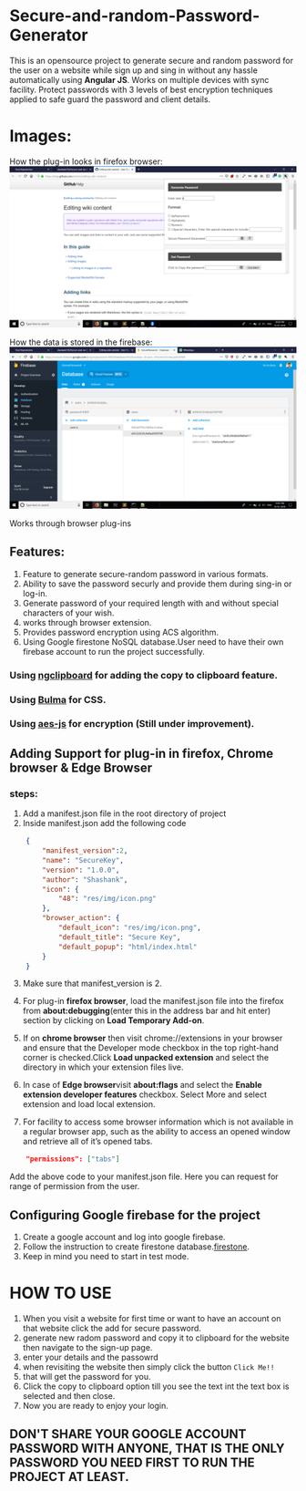 # Secure-and-random-Password-Generator
This is an opensource project to generate secure and random password for the user on a website while sign up and sing in without any hassle automatically using **Angular JS**. 
Works on multiple devices with sync facility.
Protect passwords with 3 levels of best encryption techniques applied to safe guard the password and client details. 

# Images:

How the plug-in looks in firefox browser: 
![Browser plug-in](https://github.com/shashank136/Secure-and-random-Password-Generator/blob/master/res/img/demo.png)

How the data is stored in the firebase:
![Browser plug-in](https://github.com/shashank136/Secure-and-random-Password-Generator/blob/master/res/img/db.png)

Works through browser plug-ins

## Features:

1) Feature to generate secure-random password in various formats.
2) Ability to save the password securly and provide them during sing-in or log-in.
3) Generate password of your required length with and without special characters of your wish.
4) works through browser extension.
5) Provides password encryption using ACS algorithm.
6) Using Google firestone NoSQL database.User need to have their own firebase account to run the project successfully.

### Using [ngclipboard](https://sachinchoolur.github.io/ngclipboard/) for adding the copy to clipboard feature.
### Using [Bulma](https://bulma.io/) for CSS.
### Using [aes-js](https://www.npmjs.com/package/aes-js) for encryption (Still under improvement).

## Adding Support for plug-in in firefox, Chrome browser & Edge Browser

### steps:

1) Add a manifest.json file in the root directory of project
2) Inside manifest.json add the following code

```json
	{
		"manifest_version":2,
		"name": "SecureKey",
		"version": "1.0.0",
		"author": "Shashank",
		"icon": {
			"48": "res/img/icon.png"
		},
		"browser_action": {
			"default_icon": "res/img/icon.png",
			"default_title": "Secure Key",
			"default_popup": "html/index.html"
		}
	}
```
	
3) Make sure that manifest_version is 2.

4) For plug-in **firefox browser**, load the manifest.json file into the firefox from **about:debugging**(enter this in the address bar and hit enter) section by clicking on **Load Temporary Add-on**.

5) If on **chrome browser** then visit chrome://extensions in your browser and ensure that the Developer mode checkbox in the top right-hand corner is checked.Click **Load unpacked extension** and select the directory in which your extension files live.

6) In case of **Edge browser**visit **about:flags** and select the **Enable extension developer features** checkbox. Select More and select extension and load local extension.

7) For facility to access some browser information which is not available in a regular browser app, such as the ability to access an opened window and retrieve all of it’s opened tabs.

```json
	"permissions": ["tabs"]
```

Add the above code to your manifest.json file. Here you can request for range of permission from the user.

## Configuring Google firebase for the project

1) Create a google account and log into google firebase.
2) Follow the instruction to create firestone database.[firestone](https://firebase.google.com/docs/firestore/quickstart?authuser=0).
3) Keep in mind you need to start in test mode.

# HOW TO USE

1) When you visit a website for first time or want to have an account on that website click the add for secure password.
2) generate new radom password and copy it to clipboard for the website then navigate to the sign-up page.
3) enter your details and the passowrd
4) when revisiting the website then simply click the button ```Click Me!!```
5) that will get the password for you.
6) Click the copy to clipboard option till you see the text int the text box is selected and then close.
7) Now you are ready to enjoy your login.

## DON'T SHARE YOUR GOOGLE ACCOUNT PASSWORD WITH ANYONE, THAT IS THE ONLY PASSWORD YOU NEED FIRST TO RUN THE PROJECT AT LEAST.
